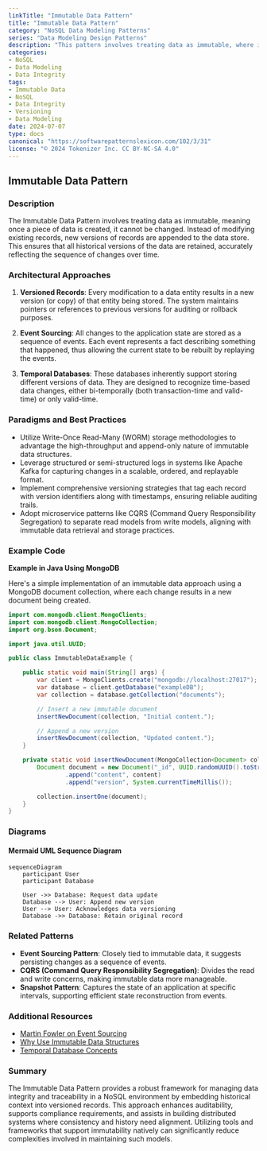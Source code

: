 ```yaml
---
linkTitle: "Immutable Data Pattern"
title: "Immutable Data Pattern"
category: "NoSQL Data Modeling Patterns"
series: "Data Modeling Design Patterns"
description: "This pattern involves treating data as immutable, where instead of updating existing records, new records are written, thereby preserving historical data integrity."
categories:
- NoSQL
- Data Modeling
- Data Integrity
tags:
- Immutable Data
- NoSQL
- Data Integrity
- Versioning
- Data Modeling
date: 2024-07-07
type: docs
canonical: "https://softwarepatternslexicon.com/102/3/31"
license: "© 2024 Tokenizer Inc. CC BY-NC-SA 4.0"
---
```


## Immutable Data Pattern

### Description
The Immutable Data Pattern involves treating data as immutable, meaning once a piece of data is created, it cannot be changed. Instead of modifying existing records, new versions of records are appended to the data store. This ensures that all historical versions of the data are retained, accurately reflecting the sequence of changes over time.

### Architectural Approaches

1. **Versioned Records**: Every modification to a data entity results in a new version (or copy) of that entity being stored. The system maintains pointers or references to previous versions for auditing or rollback purposes.

2. **Event Sourcing**: All changes to the application state are stored as a sequence of events. Each event represents a fact describing something that happened, thus allowing the current state to be rebuilt by replaying the events.

3. **Temporal Databases**: These databases inherently support storing different versions of data. They are designed to recognize time-based data changes, either bi-temporally (both transaction-time and valid-time) or only valid-time.

### Paradigms and Best Practices

- Utilize Write-Once Read-Many (WORM) storage methodologies to advantage the high-throughput and append-only nature of immutable data structures.
- Leverage structured or semi-structured logs in systems like Apache Kafka for capturing changes in a scalable, ordered, and replayable format.
- Implement comprehensive versioning strategies that tag each record with version identifiers along with timestamps, ensuring reliable auditing trails.
- Adopt microservice patterns like CQRS (Command Query Responsibility Segregation) to separate read models from write models, aligning with immutable data retrieval and storage practices.

### Example Code

**Example in Java Using MongoDB**

Here's a simple implementation of an immutable data approach using a MongoDB document collection, where each change results in a new document being created.

```java
import com.mongodb.client.MongoClients;
import com.mongodb.client.MongoCollection;
import org.bson.Document;

import java.util.UUID;

public class ImmutableDataExample {

    public static void main(String[] args) {
        var client = MongoClients.create("mongodb://localhost:27017");
        var database = client.getDatabase("exampleDB");
        var collection = database.getCollection("documents");

        // Insert a new immutable document
        insertNewDocument(collection, "Initial content.");

        // Append a new version
        insertNewDocument(collection, "Updated content.");
    }

    private static void insertNewDocument(MongoCollection<Document> collection, String content) {
        Document document = new Document("_id", UUID.randomUUID().toString())
                .append("content", content)
                .append("version", System.currentTimeMillis());

        collection.insertOne(document);
    }
}
```

### Diagrams

#### Mermaid UML Sequence Diagram
```mermaid
sequenceDiagram
    participant User
    participant Database

    User ->> Database: Request data update
    Database --> User: Append new version
    User --> User: Acknowledges data versioning
    Database ->> Database: Retain original record
```

### Related Patterns

- **Event Sourcing Pattern**: Closely tied to immutable data, it suggests persisting changes as a sequence of events.
- **CQRS (Command Query Responsibility Segregation)**: Divides the read and write concerns, making immutable data more manageable.
- **Snapshot Pattern**: Captures the state of an application at specific intervals, supporting efficient state reconstruction from events.

### Additional Resources

- [Martin Fowler on Event Sourcing](https://martinfowler.com/eaaDev/EventSourcing.html)
- [Why Use Immutable Data Structures](https://link-to-resource.com)
- [Temporal Database Concepts](https://temporal-databases.org)

### Summary

The Immutable Data Pattern provides a robust framework for managing data integrity and traceability in a NoSQL environment by embedding historical context into versioned records. This approach enhances auditability, supports compliance requirements, and assists in building distributed systems where consistency and history need alignment. Utilizing tools and frameworks that support immutability natively can significantly reduce complexities involved in maintaining such models.
